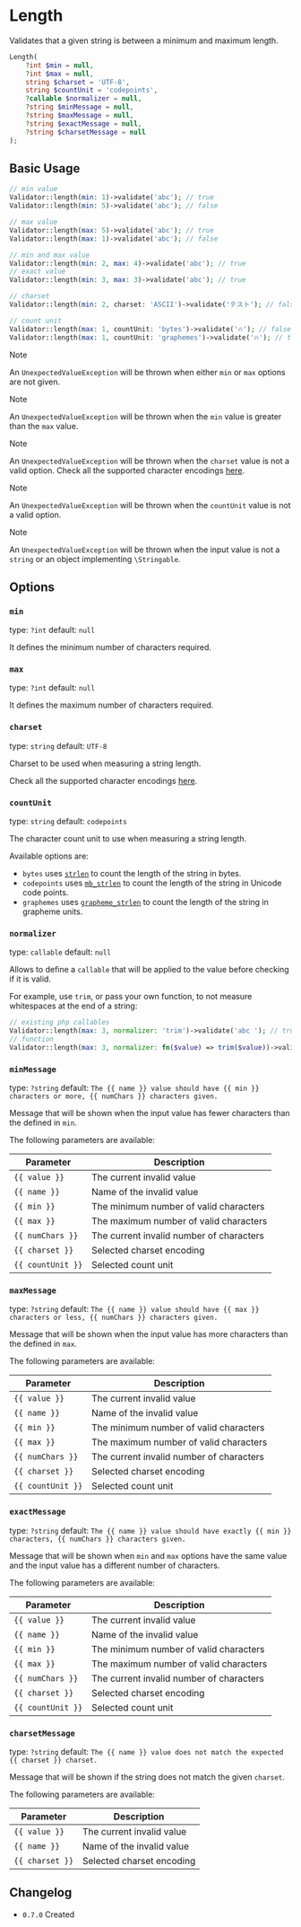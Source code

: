 # Length

Validates that a given string is between a minimum and maximum length.

```php
Length(
    ?int $min = null, 
    ?int $max = null,
    string $charset = 'UTF-8',
    string $countUnit = 'codepoints',
    ?callable $normalizer = null,
    ?string $minMessage = null,
    ?string $maxMessage = null,
    ?string $exactMessage = null,
    ?string $charsetMessage = null
);
```

## Basic Usage

```php
// min value
Validator::length(min: 1)->validate('abc'); // true
Validator::length(min: 5)->validate('abc'); // false

// max value
Validator::length(max: 5)->validate('abc'); // true
Validator::length(max: 1)->validate('abc'); // false

// min and max value
Validator::length(min: 2, max: 4)->validate('abc'); // true
// exact value
Validator::length(min: 3, max: 3)->validate('abc'); // true

// charset
Validator::length(min: 2, charset: 'ASCII')->validate('テスト'); // false

// count unit
Validator::length(max: 1, countUnit: 'bytes')->validate('🔥'); // false
Validator::length(max: 1, countUnit: 'graphemes')->validate('🔥'); // true
```

> [!NOTE]
> An `UnexpectedValueException` will be thrown when either `min` or `max` options are not given.

> [!NOTE]
> An `UnexpectedValueException` will be thrown when the `min` value is greater than the `max` value.

> [!NOTE]
> An `UnexpectedValueException` will be thrown when the `charset` value is not a valid option.
> Check all the supported character encodings [here](https://www.php.net/manual/en/mbstring.supported-encodings.php).

> [!NOTE]
> An `UnexpectedValueException` will be thrown when the `countUnit` value is not a valid option.

> [!NOTE]
> An `UnexpectedValueException` will be thrown when the input value is not a `string` or an object implementing `\Stringable`.

## Options

### `min`

type: `?int` default: `null`

It defines the minimum number of characters required.

### `max`

type: `?int` default: `null`

It defines the maximum number of characters required.

### `charset`

type: `string` default: `UTF-8`

Charset to be used when measuring a string length.

Check all the supported character encodings [here](https://www.php.net/manual/en/mbstring.supported-encodings.php).

### `countUnit`

type: `string` default: `codepoints`

The character count unit to use when measuring a string length.

Available options are:

- `bytes` uses [`strlen`](https://www.php.net/manual/en/function.strlen) to count the length of the string in bytes.
- `codepoints` uses [`mb_strlen`](https://www.php.net/manual/en/function.mb-strlen.php) to count the length of the string in Unicode code points.
- `graphemes` uses [`grapheme_strlen`](https://www.php.net/manual/en/function.grapheme-strlen.php) to count the length of the string in grapheme units.

### `normalizer`

type: `callable` default: `null`

Allows to define a `callable` that will be applied to the value before checking if it is valid.

For example, use `trim`, or pass your own function, to not measure whitespaces at the end of a string:

```php
// existing php callables
Validator::length(max: 3, normalizer: 'trim')->validate('abc '); // true
// function
Validator::length(max: 3, normalizer: fn($value) => trim($value))->validate('abc '); // false
```

### `minMessage`

type: `?string` default: `The {{ name }} value should have {{ min }} characters or more, {{ numChars }} characters given.`

Message that will be shown when the input value has fewer characters than the defined in `min`.

The following parameters are available:

| Parameter         | Description                              |
|-------------------|------------------------------------------|
| `{{ value }}`     | The current invalid value                |
| `{{ name }}`      | Name of the invalid value                |
| `{{ min }}`       | The minimum number of valid characters   |
| `{{ max }}`       | The maximum number of valid characters   |
| `{{ numChars }}`  | The current invalid number of characters |
| `{{ charset }}`   | Selected charset encoding                |
| `{{ countUnit }}` | Selected count unit                      |

### `maxMessage`

type: `?string` default: `The {{ name }} value should have {{ max }} characters or less, {{ numChars }} characters given.`

Message that will be shown when the input value has more characters than the defined in `max`.

The following parameters are available:

| Parameter         | Description                              |
|-------------------|------------------------------------------|
| `{{ value }}`     | The current invalid value                |
| `{{ name }}`      | Name of the invalid value                |
| `{{ min }}`       | The minimum number of valid characters   |
| `{{ max }}`       | The maximum number of valid characters   |
| `{{ numChars }}`  | The current invalid number of characters |
| `{{ charset }}`   | Selected charset encoding                |
| `{{ countUnit }}` | Selected count unit                      |

### `exactMessage`

type: `?string` default: `The {{ name }} value should have exactly {{ min }} characters, {{ numChars }} characters given.`

Message that will be shown when `min` and `max` options have the same value and the input value has a different number of characters.

The following parameters are available:

| Parameter         | Description                              |
|-------------------|------------------------------------------|
| `{{ value }}`     | The current invalid value                |
| `{{ name }}`      | Name of the invalid value                |
| `{{ min }}`       | The minimum number of valid characters   |
| `{{ max }}`       | The maximum number of valid characters   |
| `{{ numChars }}`  | The current invalid number of characters |
| `{{ charset }}`   | Selected charset encoding                |
| `{{ countUnit }}` | Selected count unit                      |

### `charsetMessage`

type: `?string` default: `The {{ name }} value does not match the expected {{ charset }} charset.`

Message that will be shown if the string does not match the given `charset`.

The following parameters are available:

| Parameter         | Description                              |
|-------------------|------------------------------------------|
| `{{ value }}`     | The current invalid value                |
| `{{ name }}`      | Name of the invalid value                |
| `{{ charset }}`   | Selected charset encoding                |

## Changelog

- `0.7.0` Created